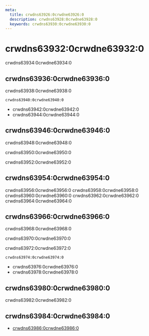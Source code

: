 ```yaml
---
meta:
  title: crwdns63926:0crwdne63926:0
  description: crwdns63928:0crwdne63928:0
  keywords: crwdns63930:0crwdne63930:0
---
```


# crwdns63932:0crwdne63932:0
crwdns63934:0crwdne63934:0

<entry-ad />

## crwdns63936:0crwdne63936:0
crwdns63938:0crwdne63938:0

`crwdns63940:0crwdne63940:0`
- crwdns63942:0crwdne63942:0
- crwdns63944:0crwdne63944:0


## crwdns63946:0crwdne63946:0
crwdns63948:0crwdne63948:0

  crwdns63950:0crwdne63950:0

  crwdns63952:0crwdne63952:0

## crwdns63954:0crwdne63954:0
crwdns63956:0crwdne63956:0
<alert type="success">crwdns63958:0crwdne63958:0</alert>
<alert type="info">crwdns63960:0crwdne63960:0</alert>
<alert type="warning">crwdns63962:0crwdne63962:0</alert>
<alert type="error">crwdns63964:0crwdne63964:0</alert>

## crwdns63966:0crwdne63966:0
crwdns63968:0crwdne63968:0

  crwdns63970:0crwdne63970:0

  crwdns63972:0crwdne63972:0

  `crwdns63974:0crwdne63974:0`
  - crwdns63976:0crwdne63976:0
  - crwdns63978:0crwdne63978:0

## crwdns63980:0crwdne63980:0
crwdns63982:0crwdne63982:0

## crwdns63984:0crwdne63984:0
  - [crwdns63986:0crwdne63986:0]()

<doc-footer />
